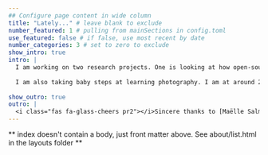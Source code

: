 ```yaml
---
## Configure page content in wide column
title: "Lately..." # leave blank to exclude
number_featured: 1 # pulling from mainSections in config.toml
use_featured: false # if false, use most recent by date
number_categories: 3 # set to zero to exclude
show_intro: true
intro: |
  I am working on two research projects. One is looking at how open-source statistics textbooks provide opportunities for undergraduate students to engage in various forms of reasoning while the other is examining forms of interactions between problem posing and problem solving in the context of basic financial mathematics.
  
  I am also taking baby steps at learning photography. I am at around 25%. Central and Upstate New York are very beautiful and I want to document and share that beauty using the best pictures that I can capture. Occasionally, I get opportunities to travel out of New York and I like to take a picture or two for memories.
  
show_outro: true
outro: |
  <i class="fas fa-glass-cheers pr2"></i>Sincere thanks to [Maëlle Salmon](https://masalmon.eu/) for her help naming this Hugo theme!
---
```


** index doesn't contain a body, just front matter above.
See about/list.html in the layouts folder **